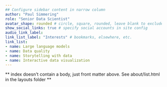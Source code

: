 ```yaml
---
## Configure sidebar content in narrow column
author: "Paul Simmering"
role: "Senior Data Scientist"
avatar_shape: rounded # circle, square, rounded, leave blank to exclude
show_social_links: true # specify social accounts in site config
audio_link_label:
link_list_label: "Interests" # bookmarks, elsewhere, etc.
link_list:
- name: Large language models
- name: Data quality
- name: Storytelling with data
- name: Interactive data visualization
---
```


** index doesn't contain a body, just front matter above.
See about/list.html in the layouts folder **
